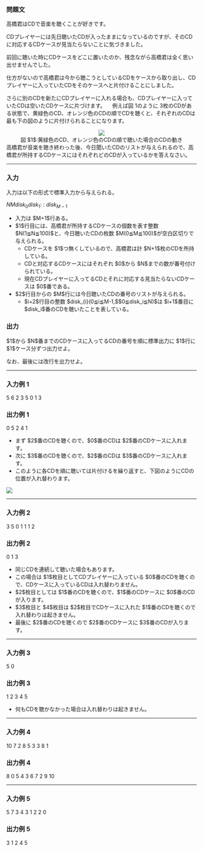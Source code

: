 
<div>

<div>

### **問題文**

<section>
高橋君はCDで音楽を聴くことが好きです。

CDプレイヤーには先日聴いたCDが入ったままになっているのですが、そのCDに対応するCDケースが見当たらないことに気づきました。

前回に聴いた時にCDケースをどこに置いたのか、残念ながら高橋君は全く思い出せませんでした。

仕方がないので高橋君は今から聴こうとしているCDをケースから取り出し、CDプレイヤーに入っていたCDをそのケースへと片付けることにしました。

さらに別のCDを新たにCDプレイヤーに入れる場合も、CDプレイヤーに入っていたCDは空いたCDケースに片づけます。
　例えば図 $1$のように $3$枚のCDがある状態で、黄緑色のCD、オレンジ色のCDの順でCDを聴くと、それぞれのCDは最も下の図のように片付けられることになります。


<div style="text-align: center;">

<img src="https://atcoder.jp/img/arc/007/2_1.png">

</img>

<div>
図 $1$:黄緑色のCD、オレンジ色のCDの順で聴いた場合のCDの動き
</div>

</div>
高橋君が音楽を聴き終わった後、今日聞いたCDのリストが与えられるので、高橋君が所持するCDケースにはそれぞれどのCDが入っているかを答えなさい。

</section>

</div>

---

<div>

<div>

### **入力**

<section>
入力は以下の形式で標準入力から与えられる。

<div>

$N$$M$$disk_{0}$$disk_{1}$:
:
$disk_{M-1}$
</div>

<ul>

<li>
入力は $M+1$行ある。
</li>

<li>
$1$行目には、高橋君が所持するCDケースの個数を表す整数 $N(1≦N≦100)$と、今日聴いたCDの枚数 $M(0≦M≦100)$が空白区切りで与えられる。
		
<ul>

<li>
CDケースを $1$つ無くしているので、高橋君は計 $N+1$枚のCDを所持している。
</li>

<li>
CDと対応するCDケースにはそれぞれ $0$から $N$までの数が番号付けられている。
</li>

<li>
現在CDプレイヤーに入ってるCDとそれに対応する見当たらないCDケースは $0$番である。 
</li>

</ul>

</li>

<li>
$2$行目からの $M$行には今日聴いたCDの番号のリストが与えられる。
		
<ul>

<li>
$i+2$行目の整数 $disk_{i}(0≦i≦M-1,$$0≦disk_i≦N)$は $i+1$番目に $disk_i$番のCDを聴いたことを表している。
</li>

</ul>

</li>

</ul>

</section>

</div>

<div>

### **出力**

<section>
$1$から $N$番までのCDケースに入ってるCDの番号を順に標準出力に $1$行に $1$ケース分ずつ出力せよ。

なお、最後には改行を出力せよ。

</section>

</div>

</div>

---

<div>

### **入力例 1**

<section>

<div>

5 6
2
3
5
0
1
3

</div>

</section>

</div>

<div>

### **出力例 1**

<section>

<div>

0
5
2
4
1

</div>

<ul>

<li>
まず $2$番のCDを聴くので、$0$番のCDは $2$番のCDケースに入れます。
</li>

<li>
次に $3$番のCDを聴くので、$2$番のCDは $3$番のCDケースに入れます。
</li>

<li>
このように各CDを順に聴いては片付けるを繰り返すと、下図のようにCDの位置が入れ替わります。
</li>

</ul>

<div>

<img src="https://atcoder.jp/img/arc/007/2_2.png">

</img>

</div>

</section>

</div>

---

<div>

### **入力例 2**

<section>

<div>

3 5
0
1
1
1
2

</div>

</section>

</div>

<div>

### **出力例 2**

<section>

<div>

0
1
3

</div>

<ul>

<li>
同じCDを連続して聴いた場合もあります。
</li>

<li>
この場合は $1$枚目としてCDプレイヤーに入っている $0$番のCDを聴くので、CDケースに入っているCDは入れ替わりません。
</li>

<li>
$2$枚目としては $1$番のCDを聴くので、$1$番のCDケースに $0$番のCDが入ります。
</li>

<li>
$3$枚目と $4$枚目は $2$枚目でCDケースに入れた $1$番のCDを聴くので入れ替わりは起きません。
</li>

<li>
最後に $2$番のCDを聴くので $2$番のCDケースに $3$番のCDが入ります。
</li>

</ul>

</section>

</div>

---

<div>

### **入力例 3**

<section>

<div>

5 0

</div>

</section>

</div>

<div>

### **出力例 3**

<section>

<div>

1
2
3
4
5

</div>

<ul>

<li>
何もCDを聴かなかった場合は入れ替わりは起きません。
</li>

</ul>

</section>

</div>

---

<div>

### **入力例 4**

<section>

<div>

10 7
2
8
5
3
3
8
1

</div>

</section>

</div>

<div>

### **出力例 4**

<section>

<div>

8
0
5
4
3
6
7
2
9
10

</div>

<ul>

</ul>

</section>

</div>

---

<div>

### **入力例 5**

<section>

<div>

5 7
3
4
3
1
2
2
0

</div>

</section>

</div>

<div>

### **出力例 5**

<section>

<div>

3
1
2
4
5

</div>

<ul>

</ul>

</section>

</div>

</div>
